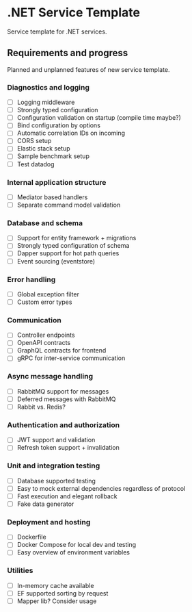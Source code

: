 # .NET Service Template
Service template for .NET services.

## Requirements and progress
Planned and unplanned features of new service template.

### Diagnostics and logging
- [ ] Logging middleware
- [ ] Strongly typed configuration
- [ ] Configuration validation on startup (compile time maybe?)
- [ ] Bind configuration by options
- [ ] Automatic correlation IDs on incoming
- [ ] CORS setup
- [ ] Elastic stack setup
- [ ] Sample benchmark setup
- [ ] Test datadog
 
### Internal application structure
- [ ] Mediator based handlers
- [ ] Separate command model validation

### Database and schema
- [ ] Support for entity framework + migrations
- [ ] Strongly typed configuration of schema
- [ ] Dapper support for hot path queries
- [ ] Event sourcing (eventstore)

### Error handling
- [ ] Global exception filter
- [ ] Custom error types

### Communication
- [ ] Controller endpoints
- [ ] OpenAPI contracts 
- [ ] GraphQL contracts for frontend 
- [ ] gRPC for inter-service communication

### Async message handling
- [ ] RabbitMQ support for messages
- [ ] Deferred messages with RabbitMQ
- [ ] Rabbit vs. Redis?

### Authentication and authorization
- [ ] JWT support and validation
- [ ] Refresh token support + invalidation

### Unit and integration testing
- [ ] Database supported testing
- [ ] Easy to mock external dependencies regardless of protocol
- [ ] Fast execution and elegant rollback
- [ ] Fake data generator

### Deployment and hosting
- [ ] Dockerfile
- [ ] Docker Compose for local dev and testing
- [ ] Easy overview of environment variables

### Utilities
- [ ] In-memory cache available 
- [ ] EF supported sorting by request
- [ ] Mapper lib? Consider usage
